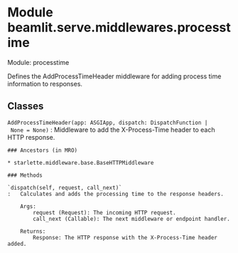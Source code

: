 Module beamlit.serve.middlewares.processtime
============================================
Module: processtime

Defines the AddProcessTimeHeader middleware for adding process time information to responses.

Classes
-------

`AddProcessTimeHeader(app: ASGIApp, dispatch: DispatchFunction | None = None)`
:   Middleware to add the X-Process-Time header to each HTTP response.

    ### Ancestors (in MRO)

    * starlette.middleware.base.BaseHTTPMiddleware

    ### Methods

    `dispatch(self, request, call_next)`
    :   Calculates and adds the processing time to the response headers.
        
        Args:
            request (Request): The incoming HTTP request.
            call_next (Callable): The next middleware or endpoint handler.
        
        Returns:
            Response: The HTTP response with the X-Process-Time header added.